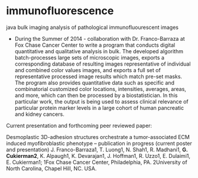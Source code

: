 immunofluorescence
==================

java bulk imaging analysis of pathological immunofluourescent images

-	During the Summer of 2014 - collaboration with Dr. Franco-Barraza at Fox Chase Cancer Center to write a program that conducts digital quantitative and qualitative analysis in bulk.  The developed algorithm batch-processes large sets of microscopic images, exports a corresponding database of resulting images representative of individual and combined color values images, and exports a full set of representative processed image results which match pre-set masks.  The program also provides quantitative data such as specific and combinatorial customized color locations, intensities, averages, areas, and more, which can then be processed by a biostatistician.  In this particular work, the output is being used to assess clinical relevance of particular protein marker levels in a large cohort of human pancreatic and kidney cancers.

Current presentation and forthcoming peer reviewed paper:

Desmoplastic 3D-adhesion structures orchestrate a tumor-associated ECM induced 	myofibroblastic phenotype – publication in progress (current poster and presentation)
	  J. Franco-Barraza1, T. Luong1, N. Shah1, R. Madhani1, <b>G. Cukierman2</b>, K. Alpaugh1, K. Devarajan1, 	J. Hoffman1, R. Uzzo1, E. Dulaimi1, E. Cukierman1; 1Fox Chase Cancer Center, Philadelphia, 	PA. 2University of North Carolina, Chapel Hill, NC. USA. 


